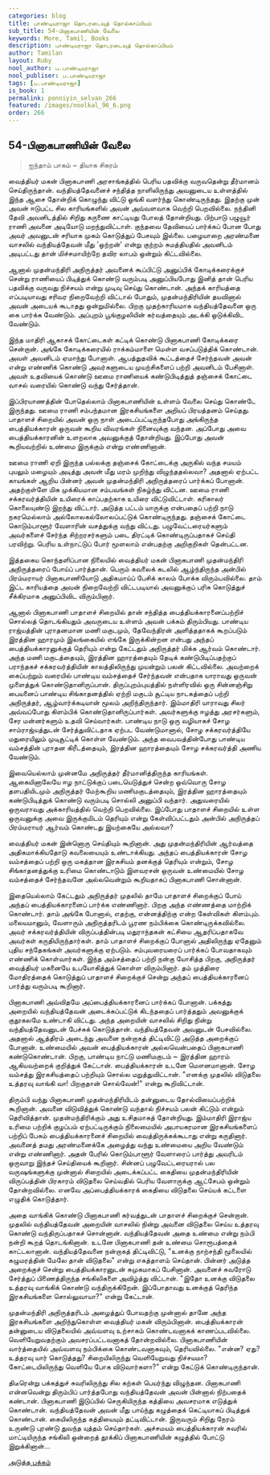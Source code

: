 ```yaml
---
categories: blog
title: பாண்டியராஜா தொடரடைவுத் தொல்காப்பியம்
sub_title: 54-பினாகபாணியின் வேலை
keywords: More, Tamil, Books
description: பாண்டியராஜா தொடரடைவுத் தொல்காப்பியம்
author: Tamilan
layout: Ruby
nool_author: ப.பாண்டியராஜா
nool_publiser: ப.பாண்டியராஜா
tags: [ப.பாண்டியராஜா]
is_book: 1
permalink: ponniyin_selvan_266
featured: /images/noolkal_96_6.png
order: 266
---
```



## 54-பினாகபாணியின் வேலை

> ஐந்தாம் பாகம் ~ தியாக சிகரம்

வைத்தியர் மகன் பினாகபாணி அரசாங்கத்தில் பெரிய பதவிக்கு வருவதென்று தீர்மானம் செய்திருந்தான். வந்தியத்தேவனைச் சந்தித்த நாளிலிருந்து அவனுடைய உள்ளத்தில் இந்த ஆசை தோன்றிக் கொழுந்து விட்டு ஓங்கி வளர்ந்து கொண்டிருந்தது. இதற்கு முன் அவன் ஈடுபட்ட சில காரியங்களில் அவன் அவ்வளவாக வெற்றி பெறவில்லை. நந்தினி தேவி அவனிடத்தில் சிறிது கருணை காட்டியது போலத் தோன்றியது. பிற்பாடு பழுவூர் ராணி அவனை அடியோடு மறந்துவிட்டாள். குந்தவை தேவியைப் பார்க்கப் போன போது அவர் அவனுடன் சரியாக முகம் கொடுத்துப் பேசவும் இல்லை. பழையாறை அரண்மனை வாசலில் வந்தியத்தேவன் மீது 'ஒற்றன்' என்று குற்றம் சுமத்தியதில் அவனிடம் அடிபட்டது தான் மிச்சமாயிற்றே தவிர லாபம் ஒன்றும் கிட்டவில்லை.

ஆனால் முதன்மந்திரி அநிருத்தர் அவனைக் கூப்பிட்டு அனுப்பிக் கோடிக்கரைக்குச் சென்று ராணியைப் பிடித்துக் கொண்டு வரும்படி அனுப்பியபோது இனித் தான் பெரிய பதவிக்கு வருவது நிச்சயம் என்று முடிவு செய்து கொண்டான். அந்தக் காரியத்தை எப்படியாவது சரிவர நிறைவேற்றி விட்டால் போதும், முதன்மந்திரியின் தயவினால் அவன் அடையக் கூடாதது ஒன்றுமில்லை. பிறகு முதற்காரியமாக வந்தியத்தேவனை ஒரு கை பார்க்க வேண்டும். அப்புறம் பூங்குழலியின் கர்வத்தையும் அடக்கி ஒடுக்கிவிட வேண்டும்.

இந்த மாதிரி ஆகாசக் கோட்டைகள் கட்டிக் கொண்டு பினாகபாணி கோடிக்கரை சென்றான். அங்கே கோடிக்கரையில் ராக்கம்மாளை மெள்ள வசப்படுத்திக் கொண்டான். அவள் அவனிடம் ஏமாந்து போனாள். ஆபத்துதவிக் கூட்டத்தைச் சேர்ந்தவன் அவன் என்று எண்ணிக் கொண்டு அவர்களுடைய முயற்சிகளைப் பற்றி அவனிடம் பேசினாள். அவள் உதவியைக் கொண்டு ஊமை ராணியைக் கண்டுபிடித்துத் தஞ்சைக் கோட்டை வாசல் வரையில் கொண்டு வந்து சேர்த்தான்.

இப்பிரயாணத்தின் போதெல்லாம் பினாகபாணியின் உள்ளம் வேலை செய்து கொண்டே இருந்தது. ஊமை ராணி சம்பந்தமான இரகசியங்களை அறியப் பிரயத்தனம் செய்தது. பாதாளச் சிறையில் அவன் ஒரு நாள் அடைப்பட்டிருந்தபோது அங்கிருந்த பைத்தியக்காரன் ஒருவன் கூறிய விவரங்கள் நினைவுக்கு வந்தன. அப்போது அவை பைத்தியக்காரனின் உளறலாக அவனுக்குத் தோன்றியது. இப்போது அவன் கூறியவற்றில் உண்மை இருக்கும் என்று எண்ணினான்.

ஊமை ராணி ஏறி இருந்த பல்லக்கு தஞ்சைக் கோட்டைக்கு அருகில் வந்த சமயம் புயலும் மழையும் அடித்து அவன் மீது மரம் முறிந்து விழுந்ததல்லவா? அதனால் ஏற்பட்ட காயங்கள் ஆறிய பின்னர் அவன் முதன்மந்திரி அநிருத்தரைப் பார்க்கப் போனான். அதற்குள்ளே மிக முக்கியமான சம்பவங்கள் நிகழ்ந்து விட்டன. ஊமை ராணி சக்கரவர்த்தியின் உயிரைக் காப்பதற்காக உயிரை விட்டுவிட்டாள். கரிகாலர் கொலையுண்டு இறந்து விட்டார். அடுத்த பட்டம் யாருக்கு என்பதைப் பற்றி நாடு நகரமெல்லாம் அல்லோலகல்லோலப்பட்டுக் கொண்டிருந்தது. தஞ்சைக் கோட்டை கொடும்பாளூர் வேளாரின் வசத்துக்கு வந்து விட்டது. பழுவேட்டரையர்களும் அவர்களைச் சேர்ந்த சிற்றரசர்களும் படை திரட்டிக் கொண்டிருப்பதாகச் செய்தி பரவிற்று. பெரிய உள்நாட்டுப் போர் மூளலாம் என்பதற்கு அறிகுறிகள் தென்பட்டன.

இத்தகைய கொந்தளிப்பான நிலையில் வைத்தியர் மகன் பினாகபாணி முதன்மந்திரி அநிருத்தரைப் போய்ப் பார்த்தான். பெரும் கவலைக் கடலில் ஆழ்ந்திருந்த அன்பில் பிரம்மராயர் பினாகபாணியோடு அதிகமாய்ப் பேசிக் காலம் போக்க விரும்பவில்லை. தாம் இட்ட காரியத்தை அவன் நிறைவேற்றி விட்டபடியால் அவனுக்குப் பரிசு கொடுத்துச் சீக்கிரமாக அனுப்பிவிட விரும்பினார்.

ஆனால் பினாகபாணி பாதாளச் சிறையில் தான் சந்தித்த பைத்தியக்காரனைப்பற்றிச் சொல்லத் தொடங்கியதும் அவருடைய உள்ளம் அவன் பக்கம் திரும்பியது. பாண்டிய ராஜ்யத்தின் புராதனமான மணி மகுடமும், தேவேந்திரன் அளித்ததாகக் கூறப்படும் இரத்தின ஹாரமும் இலங்கையில் எங்கே இருக்கின்றன என்பது அந்தப் பைத்தியக்காரனுக்குத் தெரியும் என்று கேட்டதும் அநிருத்தர் மிக்க ஆர்வம் கொண்டார். அந்த மணி மகுடத்தையும், இரத்தின ஹாரத்தையும் தேடிக் கண்டுபிடிப்பதற்குப் பராந்தகச் சக்கரவர்த்தியின் காலத்திலிருந்து முயன்றும் பலன் கிட்டவில்லை. அவற்றைக் கைப்பற்றும் வரையில் பாண்டிய வம்சத்தைச் சேர்ந்தவன் என்பதாக யாராவது ஒருவன் முளைத்துக் கொண்டுதானிருப்பான். திருப்புறம்புயத்தில் நள்ளிரவில் ஒரு சின்னஞ்சிறு பையனைப் பாண்டிய சிங்காதனத்தில் ஏற்றி மகுடம் சூட்டிய நாடகத்தைப் பற்றி அநிருத்தர், ஆழ்வார்க்கடியான் மூலம் அறிந்திருந்தார். இம்மாதிரி யாராவது சிலர் அவ்வப்போது கிளம்பிக் கொண்டுதானிருப்பார்கள். அவர்களுக்கு ஈழத்து அரசர்களும், சேர மன்னர்களும் உதவி செய்வார்கள். பாண்டிய நாடு ஒரு வழியாகச் சோழ சாம்ராஜ்யத்துடன் சேர்த்துவிட்டதாக ஏற்பட வேண்டுமானால், சோழ சக்கரவர்த்தியே மதுரையிலும் முடிசூட்டிக் கொள்ள வேண்டும். அந்த வைபவத்தின்போது பாண்டிய வம்சத்தின் புராதன கிரீடத்தையும், இரத்தின ஹாரத்தையும் சோழ சக்கரவர்த்தி அணிய வேண்டும்.

இவையெல்லாம் முன்னமே அநிருத்தர் தீர்மானித்திருந்த காரியங்கள். ஆகையினாலேயே ஈழ நாட்டுக்குப் படையெடுத்துச் சென்ற ஒவ்வொரு சோழ தளபதியிடமும் அநிருத்தர் மேற்கூறிய மணிமகுடத்தையும், இரத்தின ஹாரத்தையும் கண்டுபிடித்துக் கொண்டு வரும்படி சொல்லி அனுப்பி வந்தார். அதுவரையில் ஒருவராவது அக்காரியத்தில் வெற்றி பெறவில்லை. இப்போது பாதாளச் சிறையில் உள்ள ஒருவனுக்கு அவை இருக்குமிடம் தெரியும் என்று கேள்விப்பட்டதும் அன்பில் அநிருத்தப் பிரம்மராயர் ஆர்வம் கொண்டது இயற்கையே அல்லவா?

வைத்தியர் மகன் இன்னொரு செய்தியும் கூறினான். அது முதன்மந்திரியின் ஆர்வத்தை அதிகமாக்கியதோடு கவலையையும் உண்டாக்கியது. அந்தப் பைத்தியக்காரன் சோழ வம்சத்தைப் பற்றி ஒரு மகத்தான இரகசியம் தனக்குத் தெரியும் என்றும், சோழ சிங்காதனத்துக்கு உரிமை கொண்டாடும் இளவரசன் ஒருவன் உண்மையில் சோழ வம்சத்தைச் சேர்ந்தவனே அல்லவென்றும் கூறியதாகப் பினாகபாணி சொன்னான்.

இதையெல்லாம் கேட்டதும் அநிருத்தர் முதலில் தாமே பாதாளச் சிறைக்குப் போய் அந்தப் பைத்தியக்காரனைப் பார்க்க எண்ணினார். பிறகு அந்த எண்ணத்தை மாற்றிக் கொண்டார். தாம் அங்கே போனால், எதற்கு, என்னத்திற்கு என்ற கேள்விகள் கிளம்பும். மலையமானும், வேளாரும் அநிருத்தரிடம் பூரண நம்பிக்கை கொண்டிருக்கவில்லை. அவர் சக்கரவர்த்தியின் விருப்பத்தின்படி மதுராந்தகன் கட்சியை ஆதரிப்பதாகவே அவர்கள் கருதியிருந்தார்கள். தாம் பாதாளச் சிறைக்குப் போனால் அதிலிருந்து ஏதேனும் புதிய சந்தேகங்கள் அவர்களுக்கு ஏற்படும். சம்புவரையரைப் பார்க்கப் போவதாகவும் எண்ணிக் கொள்வார்கள். இந்த அம்சத்தைப் பற்றி நன்கு யோசித்த பிறகு, அநிருத்தர் வைத்தியர் மகனையே உபயோகித்துக் கொள்ள விரும்பினார். தம் முத்திரை மோதிரத்தைக் கொடுத்துப் பாதாளச் சிறைக்குச் சென்று அந்தப் பைத்தியக்காரனைப் பார்த்து வரும்படி கூறினார்.

பினாகபாணி அவ்விதமே அப்பைத்தியக்காரனைப் பார்க்கப் போனான். பக்கத்து அறையில் வந்தியத்தேவன் அடைக்கப்பட்டுக் கிடந்ததைப் பார்த்ததும் அவனுக்குக் குதூகலமே உண்டாகி விட்டது. அந்த அறையின் வாசலில் சிறிது நின்று வந்தியத்தேவனுடன் பேச்சுக் கொடுத்தான். வந்தியத்தேவன் அவனுடன் பேசவில்லை. அதனால் ஆத்திரம் அடைந்து அவனை நன்றாகத் திட்டிவிட்டு அடுத்த அறைக்குப் போனான். உண்மையில் அவன் பைத்தியக்காரன் அல்லவென்பதைப் பினாகபாணி கண்டுகொண்டான். பிறகு, பாண்டிய நாட்டு மணிமகுடம் ~ இரத்தின ஹாரம் ஆகியவற்றைக் குறித்துக் கேட்டான். பைத்தியக்காரன் உடனே மௌனமானான். சோழ வம்சத்து இரகசியத்தைப் பற்றியும் சொல்ல மறுத்துவிட்டான். "எனக்கு முதலில் விடுதலை உத்தரவு வாங்கி வா! பிறகுதான் சொல்வேன்!" என்று கூறிவிட்டான்.

திரும்பி வந்து பினாகபாணி முதன்மந்திரியிடம் தன்னுடைய தோல்வியைப்பற்றிக் கூறினான். அவனை விடுவித்துக் கொண்டு வந்தால் நிச்சயம் பலன் கிட்டும் என்றும் தெரிவித்தான். முதன்மந்திரிக்கும் அது உசிதமாகத் தோன்றியது. இம்மாதிரி இராஜ்ய உரிமை பற்றிக் குழப்பம் ஏற்பட்டிருக்கும் நிலைமையில் அபாயகரமான இரகசியங்களைப் பற்றிப் பேசும் பைத்தியக்காரனைச் சிறையில் வைத்திருக்கக்கூடாது என்று கருதினார். அவனைத் தமது அரண்மனைக்கே அழைத்து வந்து உண்மையை அறிய வேண்டும் என்று எண்ணினார். அதன் பேரில் கொடும்பாளூர் வேளாரைப் பார்த்து அவரிடம் ஒருவாறு இந்தச் செய்தியைக் கூறினார். சின்னப் பழுவேட்டரையரால் பல வருஷங்களுக்கு முன்னால் சிறையில் அடைக்கப்பட்ட கைதியை முதன்மந்திரியின் விருப்பத்தின் பிரகாரம் விடுதலை செய்வதில் பெரிய வேளாருக்கு ஆட்சேபம் ஒன்றும் தோன்றவில்லை. எனவே அப்பைத்தியக்காரக் கைதியை விடுதலை செய்யக் கட்டளை எழுதிக் கொடுத்தார்.

அதை வாங்கிக் கொண்டு பினாகபாணி கர்வத்துடன் பாதாளச் சிறைக்குச் சென்றான். முதலில் வந்தியத்தேவன் அறையின் வாசலில் நின்று அவனை விடுதலை செய்ய உத்தரவு கொண்டு வந்திருப்பதாகச் சொன்னான். வந்தியத்தேவன் அதை உண்மை என்று நம்பி நன்றி கூறத் தொடங்கினான். உடனே பினாகபாணி தன் உண்மை சொரூபத்தைக் காட்டலானான். வந்தியத்தேவனை நன்றாகத் திட்டிவிட்டு, "உனக்கு நாற்சந்தி மூலையில் கழுமரத்தின் மேலே தான் விடுதலை" என்று எகத்தாளம் செய்தான். பின்னர் அடுத்த அறைக்குச் சென்று பைத்தியக்காரனுடன் சுமுகமாகப் பேசினான். அவனைச் சுவரோடு சேர்த்துப் பிணைத்திருந்த சங்கிலிகளை அவிழ்த்து விட்டான். "இதோ உனக்கு விடுதலை உத்தரவு வாங்கிக் கொண்டு வந்திருக்கிறேன். இப்போதாவது உனக்குத் தெரிந்த இரகசியங்களை சொல்லுவாயா?" என்று கேட்டான்.

முதன்மந்திரி அநிருத்தரிடம் அழைத்துப் போவதற்கு முன்னால் தானே அந்த இரகசியங்களை அறிந்துகொள்ள வைத்தியர் மகன் விரும்பினான். பைத்தியக்காரன் தன்னுடைய விடுதலையில் அவ்வளவு உற்சாகம் கொண்டவனாகக் காணப்படவில்லை. வெளியேறுவதற்கும் அவசரப்பட்டவனாகத் தோன்றவில்லை. பினாகபாணியின் வார்த்தையில் அவ்வளவு நம்பிக்கை கொண்டவனாகவும், தெரியவில்லை. "என்ன? ஏது? உத்தரவு யார் கொடுத்தது? சிறையிலிருந்து வெளியேறுவது நிச்சயமா? கோட்டையிலிருந்து வெளியே போக விடுவார்களா?" என்று கேட்டுக் கொண்டிருந்தான்.

திடீரென்று பக்கத்துச் சுவரிலிருந்து சில கற்கள் பெயர்ந்து விழுந்தன. பினாகபாணி என்னவென்று திரும்பிப் பார்த்தபோது வந்தியத்தேவன் அவன் பின்னால் நிற்பதைக் கண்டான். பினாகபாணி இடுப்பில் செருகியிருந்த கத்தியை அவசரமாக எடுத்துக் கொண்டான். வந்தியத்தேவன் அவன் மீது பாய்ந்து கழுத்தைக் கெட்டியாகப் பிடித்துக் கொண்டான். கையிலிருந்த கத்தியையும் தட்டிவிட்டான். இருவரும் சிறிது நேரம் உருண்டு புரண்டு துவந்த யுத்தம் செய்தார்கள். அச்சமயம் பைத்தியக்காரன் சுவரில் மாட்டியிருந்த சங்கிலி ஒன்றைத் தூக்கிப் பினாகபாணியின் கழுத்தில் போட்டு இறுக்கினான்...

[அடுத்த பக்கம்](ponniyin_selvan_267)